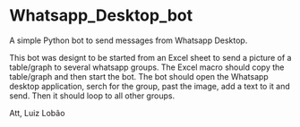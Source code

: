 # Whatsapp_Desktop_bot
A simple Python bot to send messages from Whatsapp Desktop.

This bot was designt to be started from an Excel sheet to send a picture of a table/graph to several whatsapp groups.
The Excel macro should copy the table/graph and then start the bot.
The bot should open the Whatsapp desktop application, serch for the group, past the image, add a text to it and send. Then it should loop to all other groups.

Att,
Luiz Lobão
